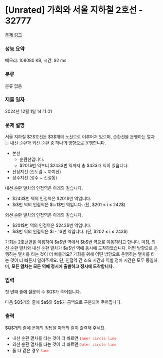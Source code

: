 # [Unrated] 가희와 서울 지하철 2호선 - 32777 

[문제 링크](https://www.acmicpc.net/problem/32777) 

### 성능 요약

메모리: 108080 KB, 시간: 92 ms

### 분류

분류 없음

### 제출 일자

2024년 12월 1일 14:11:01

### 문제 설명

<p>서울 지하철 $2$호선은 $3$개의 노선으로 이루어져 있으며, 순환선을 운행하는 열차는 내선 순환과 외선 순환 중 하나의 방향으로 운행합니다.</p>

<ul>
	<li>본선
	<ul>
		<li>순환선입니다. </li>
		<li>$201$번 역부터 $243$번 역까지 총 $43$개 역이 있습니다.</li>
	</ul>
	</li>
	<li>신정지선 (신도림 ~ 까치산)</li>
	<li>성수지선 (성수 ~ 신설동)</li>
</ul>

<p>내선 순환 열차의 인접역은 아래와 같습니다.</p>

<ul>
	<li>$243$번 역의 인접역은 $201$번 역입니다.</li>
	<li>$i$번 역의 인접역은 $i+1$번 역입니다. (단, $201 ≤ i ≤ 242$)</li>
</ul>

<p>외선 순환 열차의 인접역은 아래와 같습니다.</p>

<ul>
	<li>$201$번 역의 인접역은 $243$번 역입니다.</li>
	<li>$i$번 역의 인접역은 $i - 1$번 역입니다. (단, $202 ≤ i ≤ 243$)</li>
</ul>

<p>가희는 2호선만을 이용하여 $a$번 역에서 $b$번 역으로 이동하려고 합니다. 마침, 외선 순환 열차와 내선 순환 열차가 $a$번 역에 동시에 도착하였습니다. 어떤 방향으로 운행하는 열차를 타는 것이 더 빠를까요? 가희를 위해 어떤 방향으로 운행하는 열차를 타는 것이 더 빠른지 알려주세요. 단, 인접역 간 소요 시간과 역별 정차 시간은 모두 동일하며, <strong>모든 열차는 모든 역에 정시에 출발하고 정시에 도착합니다.</strong></p>

### 입력 

 <p>첫 번째 줄에 질문의 수 $Q$가 주어집니다.</p>

<p>다음 $Q$개의 줄에 $a$와 $b$가 공백으로 구분되어 주어집니다.</p>

### 출력 

 <p>$Q$개의 줄에 문제의 정답을 아래와 같이 출력해 주세요.</p>

<ul>
	<li>내선 순환 열차를 타는 것이 더 빠르면 <span style="color:#e74c3c;"><code>Inner circle line</code></span></li>
	<li>외선 순환 열차를 타는 것이 더 빠르면 <span style="color:#e74c3c;"><code>Outer circle line</code></span></li>
	<li>둘 다 같은 경우 <span style="color:#e74c3c;"><code>Same</code></span></li>
</ul>

